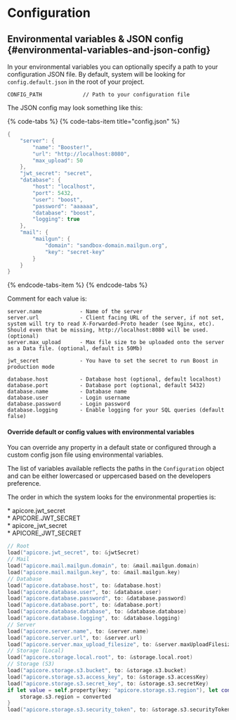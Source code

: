 # Configuration

## Environmental variables & JSON config {#environmental-variables-and-json-config}

In your environmental variables you can optionally specify a path to your configuration JSON file. By default, system will be looking for `config.default.json` in the root of your project.

```text
CONFIG_PATH             // Path to your configuration file
```

The JSON config may look something  like this:

{% code-tabs %}
{% code-tabs-item title="config.json" %}
```swift
{
	"server": {
		"name": "Booster!",
		"url": "http://localhost:8080",
		"max_upload": 50
	},
	"jwt_secret": "secret",
	"database": {
		"host": "localhost",
		"port": 5432,
		"user": "boost",
		"password": "aaaaaa",
		"database": "boost",
		"logging": true
	},
	"mail": {
		"mailgun": {
			"domain": "sandbox-domain.mailgun.org",
			"key": "secret-key"
		}
	}
}
```
{% endcode-tabs-item %}
{% endcode-tabs %}

Comment for each value is:

```text
server.name            - Name of the server
server.url             - Client facing URL of the server, if not set, system will try to read X-Forwarded-Proto header (see Nginx, etc). Should even that be missing, http://localhost:8080 will be used. (optional)
server.max_upload      - Max file size to be uploaded onto the server as a Data file. (optional, default is 50Mb)

jwt_secret             - You have to set the secret to run Boost in production mode

database.host          - Database host (optional, default localhost)
database.port          - Database port (optional, default 5432)
database.name          - Database name
database.user          - Login username
database.password      - Login password
database.logging       - Enable logging for your SQL queries (default false)
```

#### Override default or config values with environmental variables

You can override any property in a default state or configured through a custom config json file using environmental variables.

The list of variables available reflects the paths in the `Configuration` object and can be either lowercased or uppercased based on the developers preference.

The order in which the system looks for the environmental properties is:

\* apicore.jwt\_secret  
\* APICORE.JWT\_SECRET  
\* apicore\_jwt\_secret  
\* APICORE\_JWT\_SECRET

```swift
// Root
load("apicore.jwt_secret", to: &jwtSecret)
// Mail
load("apicore.mail.mailgun.domain", to: &mail.mailgun.domain)
load("apicore.mail.mailgun.key", to: &mail.mailgun.key)
// Database
load("apicore.database.host", to: &database.host)
load("apicore.database.user", to: &database.user)
load("apicore.database.password", to: &database.password)
load("apicore.database.port", to: &database.port)
load("apicore.database.database", to: &database.database)
load("apicore.database.logging", to: &database.logging)
// Server
load("apicore.server.name", to: &server.name)
load("apicore.server.url", to: &server.url)
load("apicore.server.max_upload_filesize", to: &server.maxUploadFilesize)
// Storage (Local)
load("apicore.storage.local.root", to: &storage.local.root)
// Storage (S3)
load("apicore.storage.s3.bucket", to: &storage.s3.bucket)
load("apicore.storage.s3.access_key", to: &storage.s3.accessKey)
load("apicore.storage.s3.secret_key", to: &storage.s3.secretKey)
if let value = self.property(key: "apicore.storage.s3.region"), let converted = Region(rawValue: value) {
    storage.s3.region = converted
}
load("apicore.storage.s3.security_token", to: &storage.s3.securityToken)

```

